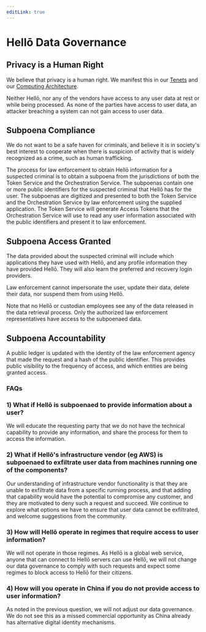 ```yaml
---
editLink: true
---
```


# Hellō Data Governance

## Privacy is a Human Right

We believe that privacy is a human right. We manifest this in our [Tenets](laws-of-identity.html) and our [Computing Architecture](architecture.html).

Neither Hellō, nor any of the vendors have access to any user data at rest or while being processed. As none of the parties have access to user data, an attacker breaching a system can not gain access to user data.

## Subpoena Compliance

We do not want to be a safe haven for criminals, and believe it is in society's best interest to cooperate when there is suspicion of activity that is widely recognized as a crime, such as human trafficking. 

The process for law enforcement to obtain Hellō information for a suspected criminal is to obtain a subpoena from the jurisdictions of both the Token Service and the Orchestration Service. The subpoenas contain one or more public identifiers for the suspected criminal that Hellō has for the user. The subpoenas are digitized and presented to both the Token Service and the Orchestration Service by law enforcement using the supplied application. The Token Service will generate Access Tokens that the Orchestration Service will use to read any user information associated with the public identifiers and present it to law enforcement. 

## Subpoena Access Granted

The data provided about the suspected criminal will include which applications they have used with Hellō, and any profile information they have provided Hellō. They will also learn the preferred and recovery login providers.

Law enforcement cannot impersonate the user, update their data, delete their data, nor suspend them from using Hellō.
 
Note that no Hellō or custodian employees see any of the data released in the data retrieval process. Only the authorized law enforcement representatives have access to the subpoenaed data.

## Subpoena Accountability

A public ledger is updated with the identity of the law enforcement agency that made the request and a hash of the public identifier. This provides public visibility to the frequency of access, and which entities are being granted access.

### FAQs

### 1) What if Hellō is subpoenaed to provide information about a user?
We will educate the requesting party that we do not have the technical capability to provide any information, and share the process for them to access the information.

### 2) What if Hellō's infrastructure vendor (eg AWS) is subpoenaed to exfiltrate user data from machines running one of the components?
Our understanding of infrastructure vendor functionality is that they are unable to exfiltrate data from a specific running process, and that adding that capability would have the potential to compromise any customer, and they are motivated to deny such a request and succeed. We continue to explore what options we have to ensure that user data cannot be exfiltrated, and welcome suggestions from the community.

### 3) How will Hellō operate in regimes that require access to user information?
We will not operate in those regimes. As Hellō is a global web service, anyone that can connect to Hellō servers can use Hellō, we will not change our data governance to comply with such requests and expect some regimes to block access to Hellō for their citizens.

### 4) How will you operate in China if you do not provide access to user information?
As noted in the previous question, we will not adjust our data governance. We do not see this as a missed commercial opportunity as China already has alternative digital identity mechanisms.
 

